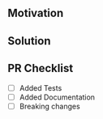 <!--
Thank you for your Pull Request. Please provide a description above and review
the requirements below.

Bug fixes and new features should include tests.

Contributors guide: https://github.com/foundry-rs/foundry/blob/master/CONTRIBUTING.md

The contributors guide includes instructions for running rustfmt and building the
documentation.
-->

<!-- ** Please select "Allow edits from maintainers" in the PR Options ** -->

## Motivation

<!--
Explain the context and why you're making that change. What is the problem
you're trying to solve? In some cases there is not a problem and this can be
thought of as being the motivation for your change.
-->

## Solution

<!--
Summarize the solution and provide any necessary context needed to understand
the code change.
-->

## PR Checklist

- [ ] Added Tests
- [ ] Added Documentation
- [ ] Breaking changes